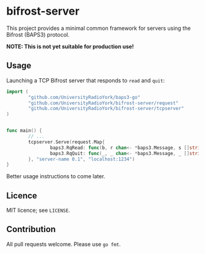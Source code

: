 # bifrost-server

This project provides a minimal common framework for servers using the Bifrost (BAPS3) protocol.

**NOTE: This is not yet suitable for production use!**

## Usage

Launching a TCP Bifrost server that responds to `read` and `quit`:

```go
import (
        "github.com/UniversityRadioYork/baps3-go"
        "github.com/UniversityRadioYork/bifrost-server/request"
        "github.com/UniversityRadioYork/bifrost-server/tcpserver"
)


func main() {
        // ...
        tcpserver.Serve(request.Map{
                baps3.RqRead: func(b, r chan<- *baps3.Message, s []string) (bool, error) { return handleRead(b, r, t, s) },
                baps3.RqQuit: func(_, _ chan<- *baps3.Message, _ []string) (bool, error) { return true, nil },
        }, "server-name 0.1", "localhost:1234")
}
```

Better usage instructions to come later.

## Licence

MIT licence; see `LICENSE`.

## Contribution

All pull requests welcome.  Please use `go fmt`.
